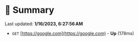 # 📖 Summary
Last updated: **1/16/2023, 6:27:56 AM**

- `GET` [https://google.com](https://google.com) - **Up** (178ms)
